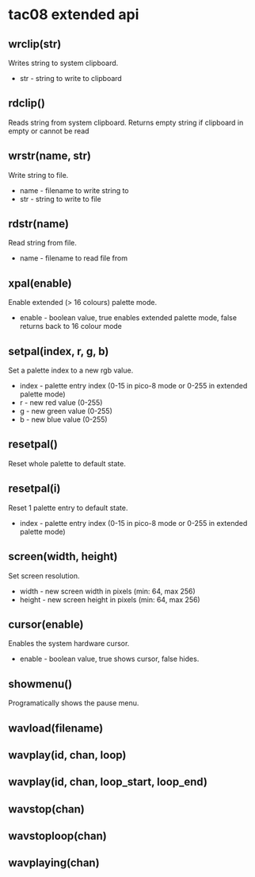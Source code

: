 # tac08 extended api

## wrclip(str)
Writes string to system clipboard. 
* str - string to write to clipboard

## rdclip()
Reads string from system clipboard. Returns empty string if clipboard in empty or cannot be read

## wrstr(name, str)
Write string to file.
* name - filename to write string to
* str - string to write to file

## rdstr(name)
Read string from file.
* name - filename to read file from 

## xpal(enable)
Enable extended (> 16 colours) palette mode.
* enable - boolean value, true enables extended palette mode, false returns back to 16 colour mode

## setpal(index, r, g, b)
Set a palette index to a new rgb value.
* index - palette entry index (0-15 in pico-8 mode  or 0-255 in extended palette mode)
* r - new red value (0-255) 
* g - new green value (0-255) 
* b - new blue value (0-255) 

## resetpal()
Reset whole palette to default state.

## resetpal(i)
Reset 1 palette entry to default state.
* index - palette entry index (0-15 in pico-8 mode  or 0-255 in extended palette mode)

## screen(width, height)
Set screen resolution. 
* width - new screen width in pixels (min: 64, max 256)
* height - new screen height in pixels (min: 64, max 256)

## cursor(enable)
Enables the system hardware cursor.
* enable - boolean value, true shows cursor, false hides.

## showmenu()
Programatically shows the pause menu. 


## wavload(filename)
## wavplay(id, chan, loop)
## wavplay(id, chan, loop_start, loop_end)
## wavstop(chan)
## wavstoploop(chan)
## wavplaying(chan)

